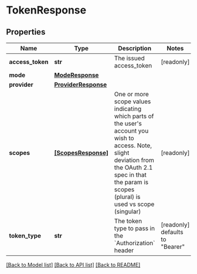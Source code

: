 # TokenResponse


## Properties
Name | Type | Description | Notes
------------ | ------------- | ------------- | -------------
**access_token** | **str** | The issued access_token | [readonly] 
**mode** | [**ModeResponse**](ModeResponse.md) |  | 
**provider** | [**ProviderResponse**](ProviderResponse.md) |  | 
**scopes** | [**[ScopesResponse]**](ScopesResponse.md) | One or more scope values indicating which parts of the user&#39;s account you wish to access.  Note, slight deviation from the OAuth 2.1 spec in that the param is scopes (plural) is used vs scope (singular)  | [readonly] 
**token_type** | **str** | The token type to pass in the &#x60;Authorization&#x60; header | [readonly] defaults to "Bearer"

[[Back to Model list]](../README.md#documentation-for-models) [[Back to API list]](../README.md#documentation-for-api-endpoints) [[Back to README]](../README.md)


